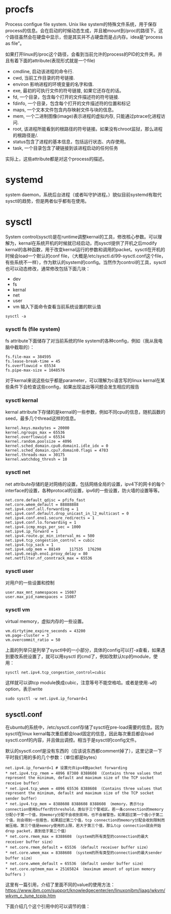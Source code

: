 # procfs
Process configue file system. Unix like system的特殊文件系统，用于保存process的信息。会在启动的时候动态生成，并且被mount到/proc的路径下。这个路径虽然会在硬盘中显示，但是其实并不占硬盘而是占内存。idea是“process as file”。

如果打开linux的/proc这个路径，会看到当前允许的process的PID的文件夹。并且有着下面的attribute(表现形式就是一个file)
* cmdline, 启动该进程的命令行.
* cwd, 当前工作目录的符号链接.
* environ 影响进程的环境变量的名字和值.
* exe, 最初的可执行文件的符号链接, 如果它还存在的话。
* fd, 一个目录，包含每个打开的文件描述符的符号链接.
* fdinfo, 一个目录，包含每个打开的文件描述符的位置和标记
* maps, 一个文本文件包含内存映射文件与块的信息。
* mem, 一个二进制图像(image)表示进程的虚拟内存, 只能通过ptrace化进程访问.
* root, 该进程所能看到的根路径的符号链接。如果没有chroot监狱，那么进程的根路径是/.
* status包含了进程的基本信息，包括运行状态、内存使用。
* task, 一个目录包含了硬链接到该进程启动的任何任务

实际上，这些attribute都是对这个process的描述。

# systemd
system daemon，系统后台进程（或者叫守护进程。）貌似目前systemd有取代sysctl的趋势，但是两者似乎都有在使用。

# sysctl
System control(sysctl)是在runtime调整kernal的工具，修改核心参数。可以理解为，kernal在系统开机的时候就已经启动，而sysctl提供了开机之后modify kernal的各种函数，用于改变kernal运行的参数和调用的packet。sysctl在开机的时候会load一个默认的conf file，（大概是/etc/sysctl.d/99-sysctl.conf这个file，有些系统不一样），作为默认的system的config。当然作为control的工具，sysctl也可以动态修改，通常修改包括下面几块：
* dev
* fs
* kernal
* net
* user
* vm
输入下面命令查看当前系统设置的默认值
```console
sysctl -a
```

### sysctl fs (file system)
fs attribute下面储存了对当前系统的file system的各种config，例如（我从我电脑中截取的）：
```console
fs.file-max = 384595
fs.lease-break-time = 45
fs.overflowuid = 65534
fs.pipe-max-size = 1048576
```
对于kernal来说这些似乎都是parameter，可以理解为c语言写的linux kernal在某些条件下会检查这些config，如果出现溢出等问题会发生相应的报告

### sysctl kernal
kernal attribute下存储的是kernal的一些参数，例如不同cpu的信息，随机函数的seed，最多几个thread这样的信息。
```console
kernel.keys.maxbytes = 20000
kernel.ngroups_max = 65536
kernel.overflowuid = 65534
kernel.random.poolsize = 4096
kernel.sched_domain.cpu0.domain1.idle_idx = 0
kernel.sched_domain.cpu7.domain0.flags = 4783
kernel.threads-max = 30175
kernel.watchdog_thresh = 10
```

### sysctl net
net attribute存储的是对网络的设置，包括网络全局的设置，ipv4下的网卡的每个interface的设置，各种protocal的设置，ipv6的一些设置，防火墙的设置等等。
```console
net.core.default_qdisc = pfifo_fast
net.core.wmem_default = 88888888
net.ipv4.conf.all.forwarding = 1
net.ipv4.conf.default.drop_unicast_in_l2_multicast = 0
net.ipv4.conf.eno1.secure_redirects = 1
net.ipv4.conf.lo.forwarding = 1
net.ipv4.icmp_msgs_per_sec = 1000
net.ipv4.ip_forward = 1
net.ipv4.route.gc_min_interval_ms = 500
net.ipv4.tcp_congestion_control = cubic
net.ipv4.tcp_sack = 1
net.ipv4.udp_mem = 88149	117535	176298
net.ipv6.neigh.eno1.proxy_delay = 80
net.netfilter.nf_conntrack_max = 65536
```

### sysctl user
对用户的一些设置和控制
```console
user.max_mnt_namespaces = 15087
user.max_pid_namespaces = 15087
```

### sysctl vm
virtual memory，虚拟内存的一些设置。
```console
vm.dirtytime_expire_seconds = 43200
vm.page-cluster = 3
vm.overcommit_ratio = 50
```

上面的列举只是列举了sysctl中的一小部分，具体的config可以打-a查看，如果遇到要改系统设置了，就可以用sysctl 的cmd了，例如改默认tcp的module，使用：
```console
sysctl net.ipv4.tcp_congestion_control=cubic
```
这样就可以讲tcp module换成cubic，注意等号不能空格哈。或者是使用`-w`的option，表示write
```console
sudo sysctl -w net.ipv4.ip_forward=1
```

## sysctl.conf
在ubuntu的系统中，/etc/sysctl.conf存储了sysctl在pre-load需要的信息。因为sysctl在linux kernal每次重启都会load固定的信息，因此每次重启都会load sysctl.conf的内容，并且做出调控。相当于是sysctl的config文件。

默认的sysctl.conf是没有东西的（应该说东西都comment掉了），这里记录一下平时我们用的多的几个参数：（单位都是bytes）
```console
net.ipv4.ip_forward=1 # 设置允许ipv4做packet forwarding
* net.ipv4.tcp_rmem = 4096 87380 8388608 （Contains three values that represent the minimum, default and maximum size of the TCP socket receive buffer）
* net.ipv4.tcp_wmem = 4096 65536 8388608 （Contains three values that represent the minimum, default and maximum size of the TCP socket sender buffer）
* net.ipv4.tcp_mem = 8388608 8388608 8388608 （memory，表示tcp connection使用buffer的threshold，类似于三个警戒区。若一条connection的memory分配小于第一个值，则memory分配不会收到影响，也不会被警告。如果超过第一个值小于第二个值，则会得到一些报告，如果超过第二个值，tcp connection的memory分配会收到限制而被压缩。第三个值是memory使用的上限，若大于第三个值，那么tcp connection就会开始drop packet，直到低于第二个值）
* net.core.rmem_max = 8388608 （system的所有类型的connection的最大receiver buffer size）
* net.core.rmem_default = 65536 （default receiver buffer size）
* net.core.wmem_max = 8388608 （system的所有类型的connection的最大sender buffer size）
* net.core.wmem_default = 65536 （default sender buffer size）
* net.core.optmem_max = 25165824 （maximum amount of option memory buffers ）
```

这里有一篇引用，介绍了里面不同的value的使用方法：https://www.ibm.com/support/knowledgecenter/en/linuxonibm/liaag/wkvm/wkvm_c_tune_tcpip.htm

下面介绍几个这个引用中的可以调节的值：
```console

```







